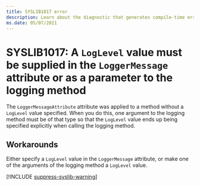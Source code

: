 ```yaml
---
title: SYSLIB1017 error
description: Learn about the diagnostic that generates compile-time error SYSLIB1017.
ms.date: 05/07/2021
---
```


# SYSLIB1017: A `LogLevel` value must be supplied in the `LoggerMessage` attribute or as a parameter to the logging method

The `LoggerMessageAttribute` attribute was applied to a method without a `LogLevel` value specified. When you do this, one argument to the logging method must be of that type so that the `LogLevel` value ends up being specified explicitly when calling the logging method.

## Workarounds

Either specify a `LogLevel` value in the `LoggerMessage` attribute, or make one of the arguments of the logging method a `LogLevel` value.

[!INCLUDE [suppress-syslib-warning](includes/suppress-syslib-diagnostics.md)]

